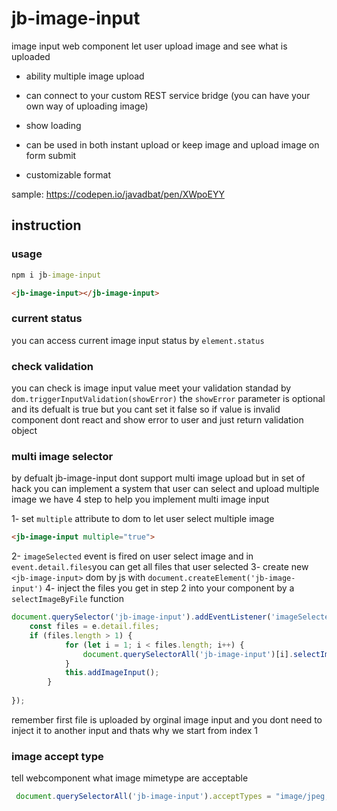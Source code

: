 # jb-image-input

image input web component let user upload image and see what is uploaded

- ability multiple image upload

- can connect to your custom REST service bridge (you can have your own way of uploading image)

- show loading

- can be used in both instant upload or keep image and upload image on form submit

- customizable format

sample: <https://codepen.io/javadbat/pen/XWpoEYY>

## instruction

### usage

```cmd
npm i jb-image-input
```

```html
<jb-image-input></jb-image-input>
```

### current status

you can access current image input status by `element.status`

### check validation

you can check is image input value meet your validation standad by `dom.triggerInputValidation(showError)`
the `showError` parameter is optional and its defualt is true but you cant set it false so if value is invalid component dont react and show error to user and just return validation object

### multi image selector

by defualt jb-image-input dont support multi image upload but in set of hack you can implement a system that user can select and upload multiple image
we have 4 step to help you implement multi image input

1- set `multiple` attribute to dom to let user select multiple image

```html
<jb-image-input multiple="true">
```

2- `imageSelected` event is fired on user select image and in `event.detail.files`you can get all files that user selected
3- create new `<jb-image-input>` dom by js with `document.createElement('jb-image-input')`
4- inject the files you get in step 2 into your component by a `selectImageByFile` function

```js
document.querySelector('jb-image-input').addEventListener('imageSelected',function(e){
    const files = e.detail.files;
    if (files.length > 1) {
            for (let i = 1; i < files.length; i++) {
                document.querySelectorAll('jb-image-input')[i].selectImageByFile(files[i])
            }
            this.addImageInput();
        }
    
});

```

remember first file is uploaded by orginal image input and you dont need to inject it to another input and thats why we start from index 1

### image accept type

tell webcomponent what image mimetype are acceptable

```js
 document.querySelectorAll('jb-image-input').acceptTypes = "image/jpeg,image/jpg,image/png,image/svg+xml"

```
